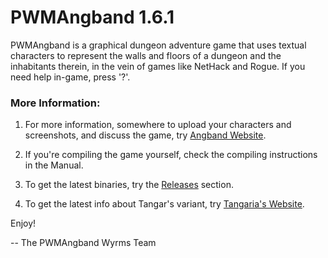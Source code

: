 # PWMAngband 1.6.1

PWMAngband is a graphical dungeon adventure game that uses textual characters
to represent the walls and floors of a dungeon and the inhabitants therein,
in the vein of games like NetHack and Rogue. If you need help in-game,
press '?'.

### More Information:

1. For more information, somewhere to upload your characters and screenshots, and discuss the game, try [Angband Website](https://angband.live/forums/).

2. If you're compiling the game yourself, check the compiling instructions in the Manual.

3. To get the latest binaries, try the [Releases](https://github.com/draconisPW/PWMAngband/releases) section.

4. To get the latest info about Tangar's variant, try [Tangaria's Website](https://tangaria.com/).


Enjoy!

-- The PWMAngband Wyrms Team